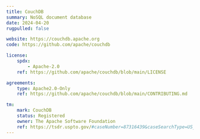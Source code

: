 ```yaml
---
title: CouchDB
summary: NoSQL document database
date: 2024-04-20
rugpulled: false

website: https://couchdb.apache.org
code: https://github.com/apache/couchdb

license:
    spdx:
        - Apache-2.0
    ref: https://github.com/apache/couchdb/blob/main/LICENSE

agreements:
    type: Apache2.0-Only
    ref: https://github.com/apache/couchdb/blob/main/CONTRIBUTING.md

tm:
    mark: CouchDB
    status: Registered
    owner: The Apache Software Foundation
    ref: https://tsdr.uspto.gov/#caseNumber=87316439&caseSearchType=US_APPLICATION&caseType=DEFAULT&searchType=statusSearch
---
```


